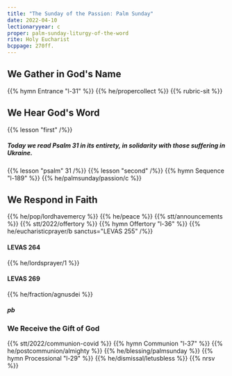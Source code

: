 ```yaml
---
title: "The Sunday of the Passion: Palm Sunday"
date: 2022-04-10
lectionaryyear: c
proper: palm-sunday-liturgy-of-the-word
rite: Holy Eucharist
bcppage: 270ff.
---
```


## We Gather in God's Name
{{% hymn Entrance "l-31" %}}
{{% he/propercollect %}}
{{% rubric-sit %}}

## We Hear God's Word
{{% lesson "first" /%}}

##### Today we read Psalm 31 in its entirety, in solidarity with those suffering in Ukraine.
{{% lesson "psalm" 31 /%}}
{{% lesson "second" /%}}
{{% hymn Sequence "l-189" %}}
{{% he/palmsunday/passion/c %}}

## We Respond in Faith
{{% he/pop/lordhavemercy %}}
{{% he/peace %}}
{{% stt/announcements %}}
{{% stt/2022/offertory %}}
{{% hymn Offertory "l-36" %}}
{{% he/eucharisticprayer/b sanctus="LEVAS 255" /%}}

#### LEVAS 264
{{% he/lordsprayer/1 %}}

#### LEVAS 269
{{% he/fraction/agnusdei %}}

##### pb
### We Receive the Gift of God
{{% stt/2022/communion-covid %}}
{{% hymn Communion "l-37" %}}
{{% he/postcommunion/almighty %}}
{{% he/blessing/palmsunday %}}
{{% hymn Processional "l-29" %}}
{{% he/dismissal/letusbless %}}
{{% nrsv %}}

